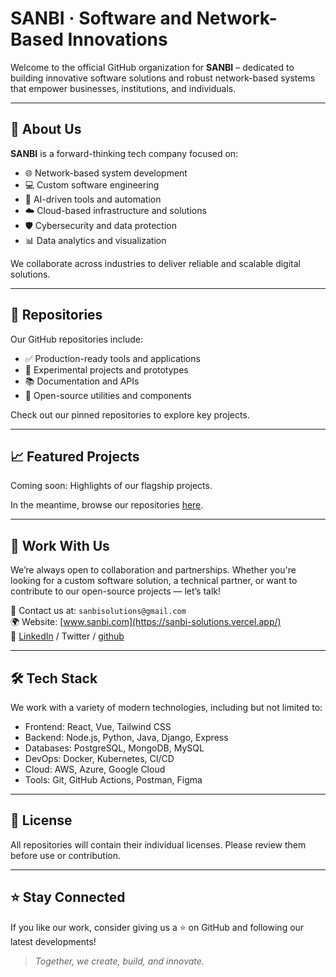# SANBI · Software and Network-Based Innovations

Welcome to the official GitHub organization for **SANBI** – dedicated to building innovative software solutions and robust network-based systems that empower businesses, institutions, and individuals.

---

## 🚀 About Us

**SANBI** is a forward-thinking tech company focused on:

- 🌐 Network-based system development
- 💻 Custom software engineering
- 🧠 AI-driven tools and automation
- ☁️ Cloud-based infrastructure and solutions
- 🛡️ Cybersecurity and data protection
- 📊 Data analytics and visualization

We collaborate across industries to deliver reliable and scalable digital solutions.

---

## 📁 Repositories

Our GitHub repositories include:

- ✅ Production-ready tools and applications
- 🧪 Experimental projects and prototypes
- 📚 Documentation and APIs
- 🧩 Open-source utilities and components

Check out our pinned repositories to explore key projects.

---

## 📈 Featured Projects

Coming soon: Highlights of our flagship projects.

In the meantime, browse our repositories [here](https://github.com/SANBI2?tab=repositories).

---

## 🤝 Work With Us

We’re always open to collaboration and partnerships. Whether you're looking for a custom software solution, a technical partner, or want to contribute to our open-source projects — let’s talk!

📧 Contact us at: `sanbisolutions@gmail.com`  
🌍 Website: [www.sanbi.com](https://sanbi-solutions.vercel.app/)  
🔗 [LinkedIn](https://www.linkedin.com/in/sanbi-55229b2b8/) / Twitter / [github](https://github.com/SANBI2)

---

## 🛠️ Tech Stack

We work with a variety of modern technologies, including but not limited to:

- Frontend: React, Vue, Tailwind CSS
- Backend: Node.js, Python, Java, Django, Express
- Databases: PostgreSQL, MongoDB, MySQL
- DevOps: Docker, Kubernetes, CI/CD
- Cloud: AWS, Azure, Google Cloud
- Tools: Git, GitHub Actions, Postman, Figma

---

## 📄 License

All repositories will contain their individual licenses. Please review them before use or contribution.

---

## ⭐ Stay Connected

If you like our work, consider giving us a ⭐ on GitHub and following our latest developments!

> *Together, we create, build, and innovate.*

